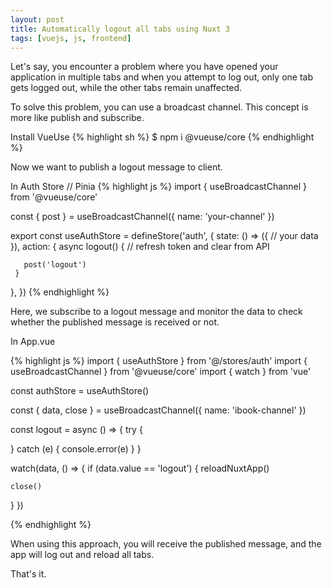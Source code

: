 ```yaml
---
layout: post
title: Automatically logout all tabs using Nuxt 3
tags: [vuejs, js, frontend]
---
```


Let's say, you encounter a problem where you have opened your application in multiple tabs and when you attempt to log out, only one tab gets logged out, while the other tabs remain unaffected. 

To solve this problem, you can use a broadcast channel. This concept is more like publish and subscribe.

Install VueUse
{% highlight sh %}
$ npm i @vueuse/core
{% endhighlight %}

Now we want to publish a logout message to client.

In Auth Store // Pinia
{% highlight js %}
import { useBroadcastChannel } from '@vueuse/core'

const { post } = useBroadcastChannel({ name: 'your-channel' })

export const useAuthStore = defineStore('auth', {
  state: () => ({
    // your data
  }),
  action: {
    async logout() {
       // refresh token and clear from API

       post('logout')
     }
  },
})
{% endhighlight %}


Here, we subscribe to a logout message and monitor the data to check whether the published message is received or not.

In App.vue

{% highlight js %}
import { useAuthStore } from '@/stores/auth'
import { useBroadcastChannel } from '@vueuse/core'
import { watch } from 'vue'

const authStore = useAuthStore()

const { data, close } = useBroadcastChannel({ name: 'ibook-channel' })

const logout = async () => {
  try {
    
  } catch (e) {
    console.error(e)
  }
}

watch(data, () => {
  if (data.value == 'logout') {
    reloadNuxtApp()

    close()
  }
})

{% endhighlight %}

When using this approach, you will receive the published message, and the app will log out and reload all tabs.

That's it.
